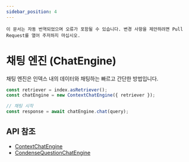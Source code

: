 ```yaml
---
sidebar_position: 4
---
```


`이 문서는 자동 번역되었으며 오류가 포함될 수 있습니다. 변경 사항을 제안하려면 Pull Request를 열어 주저하지 마십시오.`

# 채팅 엔진 (ChatEngine)

채팅 엔진은 인덱스 내의 데이터와 채팅하는 빠르고 간단한 방법입니다.

```typescript
const retriever = index.asRetriever();
const chatEngine = new ContextChatEngine({ retriever });

// 채팅 시작
const response = await chatEngine.chat(query);
```

## API 참조

- [ContextChatEngine](../../api/classes/ContextChatEngine.md)
- [CondenseQuestionChatEngine](../../api/classes/ContextChatEngine.md)
